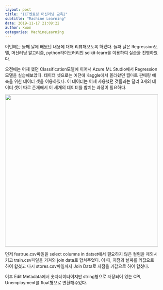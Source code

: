 ```yaml
---
layout: post
title: "ICT멘토링 머신러닝 교육2"
subtitle: "Machine Learning"
date: 2019-11-17 21:09:22
author: kwon
categories: MachineLearning
---
```

이번에는 둘째 날에 배웠던 내용에 대해 리뷰해보도록 하겠다. 둘째 날은 Regression모델, 머신러닝 알고리즘, python라이브러리인 scikit-learn을 이용하여 실습을 진행하였다.

오전에는 어제 했던 Classification모델에 이어서 Azure ML Studio에서 Regression모델을 실습해보았다. 데이터 셋으로는 예전에 Kaggle에서 올라왔던 월마트 판매량 예측을 위한 데이터 셋을 이용하였다. 이 데이터는 어제 사용했던 것들과는 달리 3개의 데이터 셋이 따로 존재해서 이 세개의 데이터를 합치는 과정이 필요하다.

<div style="width: 100%; height: 500px;">
    <img src="https://kyu9341.github.io/assets/machine3.png" style="width: 100%
    ; height: 500px;">
</div>

 먼저 featrue.csv파일을 select columns in datset에서 필요하지 않은 컬럼을 제외시키고 train.csv파일을 가져와 join data로 합쳐주었다. 이 때, 지점과 날짜를 키값으로 하여 합쳤고 다시 stores.csv파일까지  Join Data로 지점을 키값으로 하여 합쳤다.

이후 Edit Metadata에서 숫자데이터이지만 string형으로 저장되어 있는 CPI, Unemployment를 float형으로 변환해주었다.
